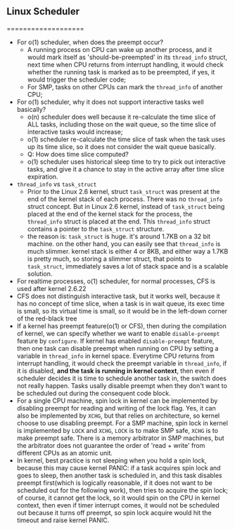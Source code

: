 ## Linux Scheduler
===================
* For o(1) scheduler, when does the preempt occur?
	* A running process on CPU can wake up another process, and it would mark itself as 'should-be-preempted' in its `thread_info` struct, next time when CPU returns from interrupt handling, it would check whether the running task is marked as to be preempted, if yes, it would trigger the scheduler code;
	* For SMP, tasks on other CPUs can mark the `thread_info` of another CPU;
* For o(1) scheduler, why it does not support interactive tasks well basically?
	* o(n) scheduler does well because it re-calculate the time slice of ALL tasks, including those on the wait queue, so the time slice of interactive tasks would increase;
	* o(1) scheduler re-calculate the time slice of task when the task uses up its time slice, so it does not consider the wait queue basically.
	* Q: How does time slice computed?
	* o(1) scheduler uses historical sleep time to try to pick out interactive tasks, and give it a chance to stay in the active array after time slice expiration.
* `thread_info` vs `task_struct`
	* Prior to the Linux 2.6 kernel, struct `task_struct` was present at the end of the kernel stack of each process. There was no `thread_info` struct concept. But in Linux 2.6 kernel, instead of `task_struct` being placed at the end of the kernel stack for the process, the `thread_info` struct is placed at the end. This `thread_info` struct contains a pointer to the `task_struct` structure.
	* the reason is: `task_struct` is huge. it's around 1.7KB on a 32 bit machine. on the other hand, you can easily see that `thread_info` is much slimmer. kernel stack is either 4 or 8KB, and either way a 1.7KB is pretty much, so storing a slimmer struct, that points to `task_struct`, immediately saves a lot of stack space and is a scalable solution.
* For realtime processes, o(1) scheduler, for normal processes, CFS is used after kernel 2.6.22
* CFS does not distinguish interactive task, but it works well, because it has no concept of time slice, when a task is in wait queue, its exec time is small, so its virtual time is small, so it would be in the left-down corner of the red-black tree
* If a kernel has preempt feature(o(1) or CFS), then during the compilation of kernel, we can specify whether we want to enable `disable-preempt` feature by `configure`. If kernel has enabled `disable-preempt` feature, then one task can disable preempt when running on CPU by setting a variable in `thread_info` in kernel space. Everytime CPU returns from interrupt handling, it would check the preempt variable in `thread_info`, if it is disabled, **and the task is running in kernel context**, then even if scheduler decides it is time to schedule another task in, the switch does not really happen. Tasks usally disable preempt when they don't want to be scheduled out during the consequent code block.
* For a single CPU machine, spin lock in kernel can be implemented by disabling preempt for reading and writing of the lock flag. Yes, it can also be implemented by `XCHG`, but that relies on architecture, so kernel choose to use disabling preempt. For a SMP machine, spin lock in kernel is implemented by `LOCK` and `XCHG`, `LOCK` is to make SMP safe, `XCHG` is to make preempt safe. There is a memory arbitrator in SMP machines, but the arbitrator does not guarantee the order of 'read + write' from different CPUs as an atomic unit.
* In kernel, best practice is not sleeping when you hold a spin lock, because this may cause kernel PANIC: if a task acquires spin lock and goes to sleep, then another task is scheduled in, and this task disables preempt first(which is logically reasonable, if it does not want to be scheduled out for the following work), then tries to acquire the spin lock; of course, it cannot get the lock, so it would spin on the CPU in kernel context, then even if timer interrupt comes, it would not be scheduled out because it turns off preempt, so spin lock acquire would hit the timeout and raise kernel PANIC.